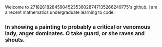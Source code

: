 Welcome to 271828182845904523536028747135266249775's 
github. I am a recent mathematics undergraduate learning to code. 

## <sub> In showing a painting to probably a critical or venomous lady, anger dominates. O take guard, or she raves and shouts.</sub>
<!--
**271828182845904523536028747135266249775/271828182845904523536028747135266249775** is a ✨ _special_ ✨ repository because its `README.md` (this file) appears on your GitHub profile.

Here are some ideas to get you started:

- 🔭 I’m currently working on ...
- 🌱 I’m currently learning ...
- 👯 I’m looking to collaborate on ...
- 🤔 I’m looking for help with ...
- 💬 Ask me about ...
- 📫 How to reach me: ...
- 😄 Pronouns: ...
- ⚡ Fun fact: ...
-->
